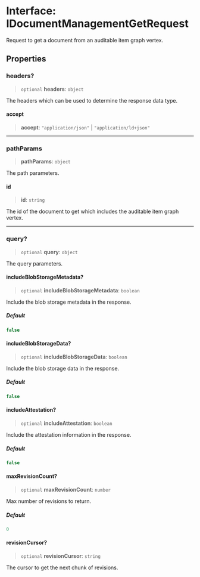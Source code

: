 # Interface: IDocumentManagementGetRequest

Request to get a document from an auditable item graph vertex.

## Properties

### headers?

> `optional` **headers**: `object`

The headers which can be used to determine the response data type.

#### accept

> **accept**: `"application/json"` \| `"application/ld+json"`

***

### pathParams

> **pathParams**: `object`

The path parameters.

#### id

> **id**: `string`

The id of the document to get which includes the auditable item graph vertex.

***

### query?

> `optional` **query**: `object`

The query parameters.

#### includeBlobStorageMetadata?

> `optional` **includeBlobStorageMetadata**: `boolean`

Include the blob storage metadata in the response.

##### Default

```ts
false
```

#### includeBlobStorageData?

> `optional` **includeBlobStorageData**: `boolean`

Include the blob storage data in the response.

##### Default

```ts
false
```

#### includeAttestation?

> `optional` **includeAttestation**: `boolean`

Include the attestation information in the response.

##### Default

```ts
false
```

#### maxRevisionCount?

> `optional` **maxRevisionCount**: `number`

Max number of revisions to return.

##### Default

```ts
0
```

#### revisionCursor?

> `optional` **revisionCursor**: `string`

The cursor to get the next chunk of revisions.
